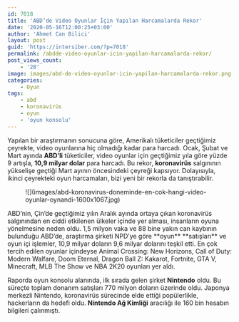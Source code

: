 ```yaml
---
id: 7018
title: 'ABD’de Video Oyunlar İçin Yapılan Harcamalarda Rekor'
date: '2020-05-16T12:00:25+03:00'
author: 'Ahmet Can Bilici'
layout: post
guid: 'https://intersiber.com/?p=7018'
permalink: /abdde-video-oyunlar-icin-yapilan-harcamalarda-rekor/
post_views_count:
    - '28'
image: images/abd-de-video-oyunlar-icin-yapilan-harcamalarda-rekor.png
categories:
    - Oyun
tags:
    - abd
    - koronavirüs
    - oyun
    - 'oyun konsolu'
---
```


Yapılan bir araştırmanın sonucuna göre, Amerikalı tüketiciler geçtiğimiz çeyrekte, video oyunlarına hiç olmadığı kadar para harcadı. Ocak, Şubat ve Mart ayında **ABD’li** tüketiciler, video oyunlar için geçtiğimiz yıla göre yüzde 9 artışla, **10,9 milyar dolar** para harcadı. Bu rekor, **koronavirüs** salgınının yükselişe geçtiği Mart ayının öncesindeki çeyreği kapsıyor. Dolayısıyla, ikinci çeyrekteki oyun harcamaları, bizi yeni bir rekorla da tanıştırabilir.

<figure class="wp-block-image size-large">![](images/abd-koronavirus-doneminde-en-cok-hangi-video-oyunlar-oynandi-1600x1067.jpg)</figure>ABD’nin, Çin’de geçtiğimiz yılın Aralık ayında ortaya çıkan koronavirüs salgınından en ciddi etkilenen ülkeler içinde yer alması, insanların oyuna yönelmesine neden oldu. 1,5 milyon vaka ve 88 bine yakın can kaybının bulunduğu ABD’de, araştırma şirketi NPD’ye göre **oyun** **satışları** ve oyun içi işlemler, 10,9 milyar doların 9,6 milyar dolarını teşkil etti. En çok tercih edilen oyunlar içindeyse Animal Crossing: New Horizons, Call of Duty: Modern Walfare, Doom Eternal, Dragon Ball Z: Kakarot, Fortnite, GTA V, Minecraft, MLB The Show ve NBA 2K20 oyunları yer aldı.

Raporda oyun konsolu alanında, ilk sırada gelen şirket **Nintendo** oldu. Bu süreçte toplam donanım satışları 770 milyon doların üzerinde oldu. Japonya merkezli Nintendo, koronavirüs sürecinde elde ettiği popülerlikle, hackerların da hedefi oldu. **Nintendo Ağ Kimliği** aracılığı ile 160 bin hesabın bilgileri çalınmıştı.